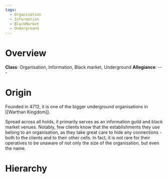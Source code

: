 ```yaml
---
tags:
  - Organisation
  - Information
  - BlackMarket
  - Underground
---
```

# Overview
**Class**: Organisation, Information, Black market, Underground
**Allegiance**: ---

# Origin
Founded in 4712, it is one of the bigger underground organisations in [[Warthan Kingdom]].

Spread across all holds, it primarily serves as an information guild and black market venues. Notably, few clients know that the establishments they use belong to an organisation, as they take great care to hide any connections - both to the clients and to their other cells. In fact, it is not rare for their operatives to be unaware of not only the size of the organisation, but even the name.
# Hierarchy
